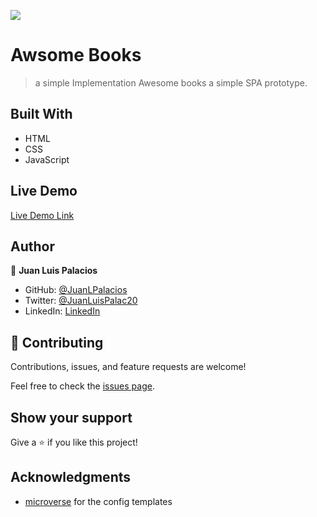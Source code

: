 ![](https://img.shields.io/badge/Microverse-blueviolet)

# Awsome Books

> a simple Implementation Awesome books a simple SPA prototype.

## Built With

- HTML
- CSS
- JavaScript

## Live Demo

[Live Demo Link](https://juanlpalacios.github.io/Awesome-books/)

## Author

👤 **Juan Luis Palacios**

- GitHub: [@JuanLPalacios](https://github.com/JuanLPalacios)
- Twitter: [@JuanLuisPalac20](https://twitter.com/twitterhandle)
- LinkedIn: [LinkedIn](https://www.linkedin.com/in/juan-luis-palacios-p%C3%A9rez-95b39a228/)


## 🤝 Contributing

Contributions, issues, and feature requests are welcome!

Feel free to check the [issues page](../../issues/).

## Show your support

Give a ⭐️ if you like this project!

## Acknowledgments

- [microverse](http://www.microverse.org) for the config templates
